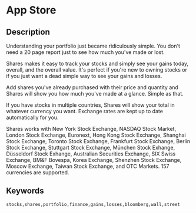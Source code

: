 # App Store

## Description

Understanding your portfolio just became ridiculously simple. You don't need a 20 page report just to see how much you've made or lost.

Shares makes it easy to track your stocks and simply see your gains today, overall, and the overall value. It's perfect if you're new to owning stocks or if you just want a dead simple way to see your gains and losses.

Add shares you've already purchased with their price and quantity and Shares will show you how much you've made at a glance. Simple as that.

If you have stocks in multiple countries, Shares will show your total in whatever currency you want. Exchange rates are kept up to date automatically for you.

Shares works with New York Stock Exchange, NASDAQ Stock Market, London Stock Exchange, Euronext, Hong Kong Stock Exchange, Shanghai Stock Exchange, Toronto Stock Exchange, Frankfurt Stock Exchange, Berlin Stock Exchange, Stuttgart Stock Exchange, München Stock Exhange, Düsseldorf Stock Exhange, Australian Securities Exchange, SIX Swiss Exchange, BM&F Bovespa, Korea Exchange, Shenzhen Stock Exchange, Moscow Exchange, Taiwan Stock Exchange, and OTC Markets. 157 currencies are supported.


## Keywords

    stocks,shares,portfolio,finance,gains,losses,bloomberg,wall,street
